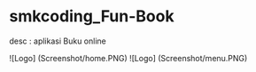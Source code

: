 # smkcoding_Fun-Book

desc : aplikasi Buku online

![Logo] (Screenshot/home.PNG)
![Logo] (Screenshot/menu.PNG)
